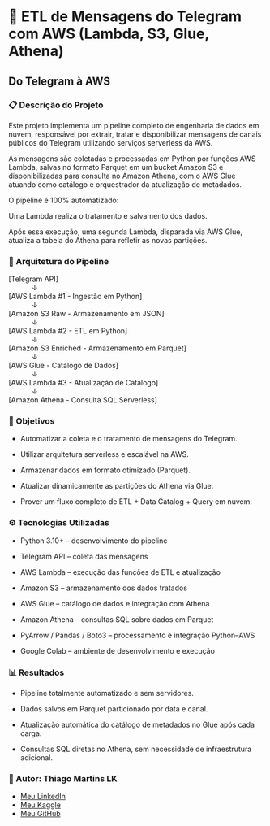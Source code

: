 # 💬 ETL de Mensagens do Telegram com AWS (Lambda, S3, Glue, Athena)
## Do Telegram à AWS

### 📋 Descrição do Projeto

Este projeto implementa um pipeline completo de engenharia de dados em nuvem, responsável por extrair, tratar e disponibilizar mensagens de canais públicos do Telegram utilizando serviços serverless da AWS.

As mensagens são coletadas e processadas em Python por funções AWS Lambda, salvas no formato Parquet em um bucket Amazon S3 e disponibilizadas para consulta no Amazon Athena, com o AWS Glue atuando como catálogo e orquestrador da atualização de metadados.

O pipeline é 100% automatizado:

Uma Lambda realiza o tratamento e salvamento dos dados.

Após essa execução, uma segunda Lambda, disparada via AWS Glue, atualiza a tabela do Athena para refletir as novas partições.

### 🧠 Arquitetura do Pipeline  
[Telegram API]   
&emsp;&emsp;&emsp;     ↓  
[AWS Lambda #1 - Ingestão em Python]  
&emsp;&emsp;&emsp;     ↓  
[Amazon S3 Raw - Armazenamento em JSON]  
&emsp;&emsp;&emsp;     ↓  
[AWS Lambda #2 - ETL em Python]  
&emsp;&emsp;&emsp;     ↓  
[Amazon S3 Enriched - Armazenamento em Parquet]   
&emsp;&emsp;&emsp;     ↓  
[AWS Glue - Catálogo de Dados]   
&emsp;&emsp;&emsp;     ↓  
[AWS Lambda #3 - Atualização de Catálogo]  
&emsp;&emsp;&emsp;     ↓    
[Amazon Athena - Consulta SQL Serverless]    

### 🎯 Objetivos

- Automatizar a coleta e o tratamento de mensagens do Telegram.

- Utilizar arquitetura serverless e escalável na AWS.

- Armazenar dados em formato otimizado (Parquet).

- Atualizar dinamicamente as partições do Athena via Glue.

- Prover um fluxo completo de ETL + Data Catalog + Query em nuvem.

### ⚙️ Tecnologias Utilizadas

- Python 3.10+ – desenvolvimento do pipeline

- Telegram API – coleta das mensagens

- AWS Lambda – execução das funções de ETL e atualização

- Amazon S3 – armazenamento dos dados tratados

- AWS Glue – catálogo de dados e integração com Athena

- Amazon Athena – consultas SQL sobre dados em Parquet

- PyArrow / Pandas / Boto3 – processamento e integração Python–AWS

- Google Colab – ambiente de desenvolvimento e execução

### 📊 Resultados

- Pipeline totalmente automatizado e sem servidores.

- Dados salvos em Parquet particionado por data e canal.

- Atualização automática do catálogo de metadados no Glue após cada carga.

- Consultas SQL diretas no Athena, sem necessidade de infraestrutura adicional.

### 💼 Autor: Thiago Martins LK
- <a href="https://www.linkedin.com/in/thiagomartinslk" target="_blank">Meu LinkedIn</a>
- <a href="https://www.kaggle.com/thiagomartinslk" target="_blank">Meu Kaggle</a>
- <a href="https://github.com/ThiagoMSLK" target="_blank">Meu GitHub</a>
